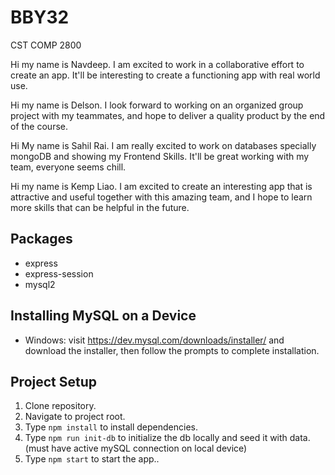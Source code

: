# BBY32

CST COMP 2800

Hi my name is Navdeep. I am excited to work in a collaborative effort to create an app. It'll be interesting to create a functioning app with real world use.

Hi my name is Delson. I look forward to working on an organized group project with my teammates, and hope to deliver a quality product by the end of the course.

Hi My name is Sahil Rai. I am really excited to work on databases specially mongoDB and showing my Frontend Skills. It'll be great working with my team, everyone seems chill. 

Hi my name is Kemp Liao. I am excited to create an interesting app that is attractive and useful together with this amazing team, and I hope to learn more skills that can be helpful in the future.


## Packages
- express
- express-session
- mysql2

## Installing MySQL on a Device
- Windows: visit https://dev.mysql.com/downloads/installer/ and download the installer, then follow the prompts to complete installation.

## Project Setup
1. Clone repository.
2. Navigate to project root.
3. Type `npm install` to install dependencies.
4. Type `npm run init-db` to initialize the db locally and seed it with data. (must have active mySQL connection on local device)
5. Type `npm start` to start the app..